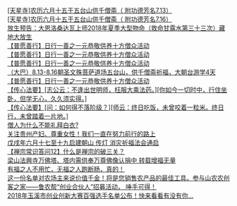   
[[天星寺]农历六月十五于五台山供千僧斋（ 附功德芳名7.13）](http://www.dianyue.me/archives/758/g98jugqww3tirnai/)  
[[天星寺]农历六月十五于五台山供千僧斋（ 附功德芳名7.16）](http://www.dianyue.me/archives/767/5ke84rvse1288dx1/)  
[放生预告：大恩洛桑达瓦上师2018年夏季大型物命（救命甘露水第三十三次）藏地大放生](http://www.dianyue.me/archives/389/4p16b2nfw9vcj78g/)  
[【普愿善行】日行一善之一元恭敬供养十方僧众活动](http://www.dianyue.me/archives/324/kambwso8wtrdhxw0/)  
[【普愿善行】日行一善之一元恭敬供养十方僧众活动](http://www.dianyue.me/archives/319/h5517ps126gfvrfy/)  
[【普愿善行】日行一善之一元恭敬供养十方僧众活动](http://www.dianyue.me/archives/340/5x6scnd4i2ct0fit/)  
[（大巴）8.13-8.16朝圣文殊菩萨道场五台山，供千僧斋祈福，大朝台游学4天](http://www.dianyue.me/archives/212/w3te25do8dcrndkk/)  
[【普愿善行】日行一善之一元恭敬供养十方僧众活动](http://www.dianyue.me/archives/359/6mc78o1k2cum8c3n/)  
[【传心法要】[志公云：不逢出世明师，枉服大乘法药。][你如今一切时中，行住坐卧，但学无心，久久须实得。]](http://www.dianyue.me/archives/177/ek7q9q4xujx3548p/)  
[【传心法要】[问：如何得不落阶级？][师云：终日吃饭，未曾咬着一粒米。终日行，未曾踏着一片地。]](http://www.dianyue.me/archives/192/27m6vvphvy7ptxbs/)  
[僧人为什么不能礼拜白衣?](http://www.dianyue.me/archives/298/z1ogdjhdd4exezuy/)  
[关注贵州产妇、尊重女性！我们一直在努力前行的路上](http://www.dianyue.me/archives/075/hryhshpqzzrjth65/)  
[戊戌年六月十七至十九启建朝山 传灯 消灾祈福法会通启](http://www.dianyue.me/archives/552/wx9muz6oifpiaftk/)  
[【禅宗常识答问12】什么是禅宗的破三关？](http://www.dianyue.me/archives/053/1fdvtaj1mgv09oqu/)  
[梁山法興寺万佛塔、塔内需供奉万尊佛像认捐中 转载增福无量](http://www.dianyue.me/archives/225/gy1dwac5mb63ft9l/)  
[有福之人不用忙，无福之人跑断肠，真的！](http://www.dianyue.me/archives/167/j66shvwo530pt5ig/)  
[这一份名单对农场主来说价值千金！将是您销售农产品的最佳工具。参与山农农创客之家——鲁农帮“创业合伙人”招募活动， 唾手可得！](http://www.dianyue.me/archives/817/c8j4qsv2krfl9fiv/)  
[2018年玉溪市创业创新大赛百强选手名单公布！快来看看有没有你...](http://www.dianyue.me/archives/974/9yecjqrktefseda6/)